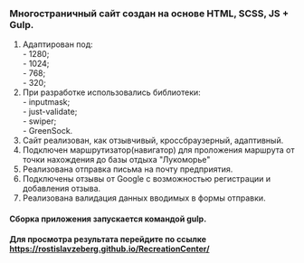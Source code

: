 ### Многостраничный сайт создан на основе HTML, SCSS, JS + Gulp.
1. Адаптирован под:
<br/>- 1280;
<br/>- 1024;
<br/>- 768;
<br/>- 320;
2. При разработке использовались библиотеки:
<br/>- inputmask;
<br/>- just-validate;
<br/>- swiper;
<br/>- GreenSock.
3. Сайт реализован, как отзывчивый, кроссбраузерный, адаптивный. 
4. Подключен маршрутизатор(навигатор) для проложения маршрута от точки нахождения до базы отдыха "Лукоморье"
5. Реализована отправка письма на почту предприятия.
6. Подключены отзывы от Google с возможностью регистрации и добавления отзыва.
7. Реализована валидация данных вводимых в формы отправки.

#### Сборка приложения запускается командой gulp.
#### Для просмотра результата перейдите по ссылке https://rostislavzeberg.github.io/RecreationCenter/
